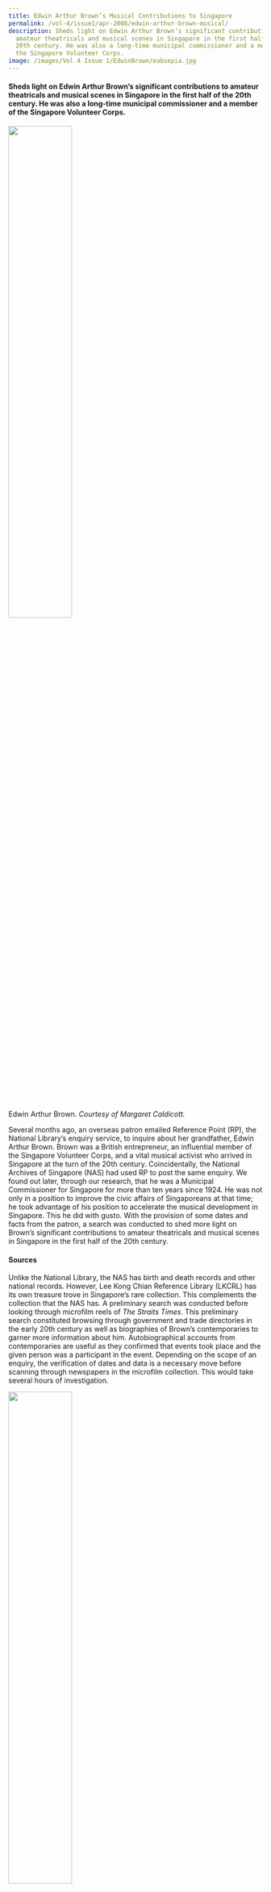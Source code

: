 ```yaml
---
title: Edwin Arthur Brown’s Musical Contributions to Singapore
permalink: /vol-4/issue1/apr-2008/edwin-arthur-brown-musical/
description: Sheds light on Edwin Arthur Brown’s significant contributions to
  amateur theatricals and musical scenes in Singapore in the first half of the
  20th century. He was also a long-time municipal commissioner and a member of
  the Singapore Volunteer Corps.
image: /images/Vol 4 Issue 1/EdwinBrown/eabsepia.jpg
---
```

#### Sheds light on Edwin Arthur Brown’s significant contributions to amateur theatricals and musical scenes in Singapore in the first half of the 20th century. He was also a long-time municipal commissioner and a member of the Singapore Volunteer Corps.

<img src="/images/Vol%204%20Issue%201/EdwinBrown/eabsepia.jpg" style="width:50%;">
 <div style="background-color: white;">Edwin Arthur Brown.<i> Courtesy of Margaret Caldicott.</i></div>

Several months ago, an overseas patron emailed Reference Point (RP), the National Library’s enquiry service, to inquire about her grandfather, Edwin Arthur Brown. Brown was a British entrepreneur, an influential member of the Singapore Volunteer Corps, and a vital musical activist who arrived in Singapore at the turn of the 20th century. Coincidentally, the National Archives of Singapore (NAS) had used RP to post the same enquiry. We found out later, through our research, that he was a Municipal Commissioner for Singapore for more than ten years since 1924. He was not only in a position to improve the civic affairs of Singaporeans at that time; he took advantage of his position to accelerate the musical development in Singapore. This he did with gusto. With the provision of some dates and facts from the patron, a search was conducted to shed more light on Brown’s significant contributions to amateur theatricals and musical scenes in Singapore in the first half of the 20th century.

#### **Sources**

Unlike the National Library, the NAS has birth and death records and other national records. However, Lee Kong Chian Reference Library (LKCRL) has its own treasure trove in Singapore’s rare collection. This complements the collection that the NAS has. A preliminary search was conducted before looking through microfilm reels of *The Straits Times*. This preliminary search constituted browsing through government and trade directories in the early 20th century as well as biographies of Brown’s contemporaries to garner more information about him. Autobiographical accounts from contemporaries are useful as they confirmed that events took place and the given person was a participant in the event. Depending on the scope of an enquiry, the verification of dates and data is a necessary move before scanning through newspapers in the microfilm collection. This would take several hours of investigation.

<img src="/images/Vol%204%20Issue%201/EdwinBrown/notes%20across%20the%20years1.jpg" style="width:50%;">
 <div style="background-color: white;">
<i>All rights reserved, Unipress, 2005.</i></div>

Directories formed the backbone of the search and are thus indispensable to queries dating in the early period. One such directory is the *Malayan Directory of Commerce, Retailers &amp; Residents* (1936). Some of the more informative and revealing accounts regarding E.A Brown are biographies such as *I Will Sing To The End*, written by Ian Macleod and *Notes Across The Years: Anecdotes from a musical life* by Paul Abisheganaden. Ian’s father, Major Donald G Macleod was E.A Brown’s business partner during the rubber boom of 1918 onwards. They were also committed to Singapore’s defence as volunteers for the Singapore Volunteer Corps and were actively involved in the St Andrew’s Cathedral musical activities. Paul Abisheganaden, on the other hand, is Singapore’s musical brilliance, and was a student of E.A Brown in the earlier period of his life. He remembers Brown’s significant contributions to choral music in the society.

Another important source is E.A Brown’s own memoir of his early days in Singapore from 1901–1904. *Indiscreet Memories* was published in 1935 but was recently reprinted by Monsoon Books in 2007. Another invaluable source is A History of the Singapore Volunteer Corps 1854–1937 by T.M. Winsley which imparts a historical outline of volunteering in Malaya. In addition, Walter Makepeace, Gilbert E. Brooke and Roland St. J. Braddell’s edition of *One Hundred Years of Singapore* has a chapter in its second volume entitled “Amateur Theatricals and Music” devoted to explain the growth and development of theatre and music in the late 19th century and early 20th century. This chapter is made more poignant by an article written by E.A Brown himself on the music component. His self-effacing write-up provides the backdrop to the organised musical efforts in Singapore. His article attributes Singapore’s early musical scene to Edward Salzmann’s efforts. Notwithstanding recognition of his contributions in these sources, coverage of Brown’s voluntary genius to early Singapore’s political and musical developments in *The Straits Times* figured more prominently as he was a favourite with the press.

<img src="/images/Vol%204%20Issue%201/EdwinBrown/one%20hundred%20years%20of%20s'pore1.jpg" style="width:50%;">
 <div style="background-color: white;"> <i>All rights reserved, Oxford University Press, 1991.</i></div>

#### **The Man and His Contributions**

When E.A Brown arrived in Singapore in January 1901 from Manchester, he was only 23 years old. He was employed by a German firm called Brinksmann, a subsidiary of Hiltermann Brothers of Manchester. It was not until 1918 that he left Brinksmann to become a Senior Partner in the E. A. Brown Co., Exchange and Brokers with Donald G. Macleod and another partner. The firm was located at D’Almeida Street. E.A Brown was an entrepreneurial man and was first and foremost committed to his enterprise despite his contributions to the political and social spheres of early Singapore’s development. Once, he had to excuse himself from a Municipal meeting because he had to attend an urgent matter at work. This was reported in *The Straits Times* in their regular coverage of the meetings.

<img src="/images/Vol%204%20Issue%201/EdwinBrown/indiscreet%20memories.jpg" style="width:50%;">
 <div style="background-color: white;"> <i>All rights reserved, Kelly &amp; Walsh, 1935.</i></div>

In *Indiscreet Memories* Brown sounded determined and resolute that he would make the most out of his stay in Singapore. This he did. In the same year that he arrived in Singapore, he joined the Singapore Volunteer Rifles. He was promoted Captain in 1913. During the Singapore Mutiny of 1915 he was called to action as part of the 5th Light Infantry to put out the mutiny. Colonel Brownlow, R.A, mentioned him specifically in his report of the affair. (A copy of Brown’s handwritten manuscript of his involvement in the Singapore Mutiny is with the Imperial War Museum in London. The original is with his granddaughter, Cecilia.) As acting Commandant, he handed over the Old Corps to the New Corps. Subsequently, he received a Long Service Medal in 1920 for his 20 years of service to the force. In January 1922, he was commissioned as Second Lieutenant and retired as Major in 1923. He was subsequently decorated with the Colonial Officers’ Long Service Decoration. On the night of Thursday, 22 September 1933, Sir Cecil Clementi, the Governor, presented an insignia of “Officer of the Most Excellent Order of the British Empire (Civil Division)” to Major Brown. Aw Boon Haw was given a Certificate of Honour at the same investiture.

Like his contributions to the defence of early Singapore, E.A Brown participated musically in the Singapore Philharmonic Society in 1901. As a bachelor, he was immediately inducted to the early life in Singapore as he was introduced to early well-known British personalities such as Charles Buckley, Walter Makepeace etc. in their homes and in church, in addition to several homes of Tuan Besars. He was an active worshipper at St Andrew’s Cathedral. On 26 November 1901 Brown made his singing debut and, more than half a year later, his first Sullivan Opera on 20 June 1902. His debut at Sullivan Memorial Concert was to commemorate the late Sir Arthur Sullivan who had died on 22 November 1900. The press reported, “Mr Brown followed with ‘Thou’rt Passing Hence’, which was sung in Mr Brown’s best style and was very warmly received”. Brown described himself somewhat self-effacingly in Makepeace’s 100 years of Singapore, “Mr Brown’s arrival in 1901 gave the Colony a baritone to fill the vacancy caused by Robert Dunman’s retirement”.

Brown’s musical involvement was considered inevitable as he used to sing on a semi-professional basis in Manchester, two years before he left for Singapore. He also came from a musically talented family. It helped that the British community in Singapore was also musically inclined, leading to the development of the musical and theatrical scene in Singapore. His involvement in the Singapore Philharmonic Society since 1901 led to other things.

*Mr Brown made his debut in the part of Arthur, and received a cordial welcome from the Press; since then Singapore theatricals have owed an immense debt of gratitude to him as actor, singer, stage-manager, and above all, a voice trainer in musical productions*.

Soon after, the Singapore Amateur Dramatic Committee was formed in March 1906. Brown played a pivotal role with other original members such as Mr E.F.H Edlin of Drew and Napier and F.A Langley of Guthrie and Co. He was a producer and stage manager for most of the productions that the committee produced. During this time, his stage management skills were recognised due to the triumphant production of *The Pirates of Penzance* in February 1909. The official opening of the new theatre marked this event. As for performance, Mr. Brown was at his best performing the role of Hayden Coffin and Lieutenant Reginald Fairfax in The Geisha in October and November 1912. He acted opposite his female co-stars such as Ida Van Cuylenburg as O Mimosa San and Mrs Roland Braddell as Molly Seamore. This proved to be the finest and most finished production ever done by amateurs in Singapore. Brown was instantly remembered for singing “Star of my Soul”. This was incidentally the play that he stage-managed and produced. Brown made rave reviews for the singing of “They’d Never Believe Me” in December 1915 for a revue called *My Word*!, written by Mrs Roland Braddell and Francis Graham. In December 1917, Brown stage-managed the Pinero’s Dandy Dick. It was seen as another success on Brown’s part as it was the best production of a non-musical play that the Committee ever did.

In the meantime, the Singapore Philharmonic Society became defunct in 1930 when Major St. Clair passed away. Children’s concerts were inaugurated by the late Major and were carried on by Mr H.C.W Allen for some years after the late Major’s passing. But as there was a lack of musical talent, an absence of an appropriate hall to hold concerts and rehearsals and an organ, the society ceased to exist. Brown came to the rescue. Brown had been a municipal commissioner in Singapore since 1924. He fought for the construction of a public concert hall in the face of bitter opposition. The Victoria Memorial Hall was built on a government-sponsored site in Penang Lane, and Brown was largely credited for the subscriptions for the building. He was also mostly responsible for persuading the rest of his fellow Municipal Commissioners to install an organ in the Hall. It was named the “St. Clair” organ. When His Excellency, the Governor of the Straits Settlements, Sir Cecil Clementi opened this organ on 17 September 1931, a three-day musical festival was held. The first item on the programme was Sullivan’s “In Memoriam” Overture as everyone stood silent to remember the late Major St. Clair. There were other items such as Parry’s “Blest Pair of Sirens” and “Banner St. George”, in which 40 orchestra and 150 choir members were present.

Due to such immense success, the Singapore Musical Society in 1931 took over the work and assets of the old Philharmonic Society. In this new Singapore Musical Society, Brown was the choral conductor whereas J. Tryner was the orchestral conductor. Several choral and orchestral concerts were performed in the 1930s onwards. For its first concert in January 1932, it decided to give 20% of its proceeds to the unemployed despite the society’s young and financially unstable position.

<img src="/images/Vol%204%20Issue%201/EdwinBrown/eab%20scout%20.JPG" style="width:50%;">
 <div style="background-color: white;">Edwin Arthur Brown, President of the Boys Scout Association (1924–1932). 
<i>Courtesy of Margaret Caldicott.</i></div>

Children’s concerts were becoming more regular with much variety in their programmes. Brown’s endeavours were fruitful in many respects as the organ came in handy. He became known for being the organiser and trainer for public community singing for more than 20 years. It was also only fitting that Brown was to be one of the main geniuses for children’s concerts. For the arrival of His Royal Highness, the Prince of Wales to Singapore on 31 March 1922, E.A Brown was appointed as the organising talent of the Children’s Corner. This was a welcome presentation to the Prince by children of all nationalities of the Colony. It was estimated that approximately 10,000 children were present together with several teachers and 12 troops of Boy Scouts counting to 700. The children were brought in from all parts of the city and suburbs, and no less than 27 trams and 130 motor lorries were used to ferry them to the area from where they marched to the Corner. Such an assemblage of children was never witnessed before in the history of Singapore. After the Prince inspected the Boy Scouts and Girl Guides, the children, accompanied by the band, sang the first verse of “God Bless the Prince of Wales”. The Press reported, 

*As already stated, praise must in the first instance be accorded to Mr E.A Brown who not only organised the great show but so ably conducted the concerted singing from the Rostrum in the centre of the Corner.*

<img src="/images/Vol%204%20Issue%201/EdwinBrown/st%20arrival%20of%20prince%20of%20wales1.jpg" style="width:80%;">
 <div style="background-color: white;">Arrival of the Prince of Wales published in The Straits Times in 1922.</div>

This is in addition to his other musical commitment such as being the honorary Choirmaster in St Andrew’s Cathedral for 32 years. He also established the Children’s Orchestra in 1923, perhaps due to the success of the occasion of the arrival of the Prince of Wales. Brown continued to direct the musical activities of the Musical Society until he retired from his activities as a stockbroker.

#### **Conclusion**

In 1941, when World War II broke out, people were evacuating to leave Singapore. E.A Brown refused to leave Singapore with his wife, Mary and daughter, Shelagh. He was subsequently interned in Changi Prison. When he was released, he found out that Mary had died in 1945. He left for the United Kingdom and died there in 1955. Until his death, he continued to be involved with music, setting up a very successful choir in Strabane, Co Tyrone, which survived for decades after his death.

<img src="/images/Vol%204%20Issue%201/EdwinBrown/major%20&amp;%20mrs%20ea%20brown%20sepia.jpg" style="width:50%;">
 <div style="background-color: white;">Major and Mrs Edwin Arthur Brown in a photograph taken in Singapore in 1938.
<i>Courtesy of Margaret Caldicott.</i></div>

In early April, his granddaughter Margaret Caldicott was at the National Library to give a talk on E.A Brown at a more personal level. The Local History Service under the Singapore Information Services (SIRS) provided Ms Caldicott with the research service.

#### **REFERENCES**

#### **BOOKS**

Edwin A. Brown, [_Indiscreet Memories: 1901 Singapore Through the Eyes of a Colonial Englishman_](https://eservice.nlb.gov.sg/item_holding.aspx?bid=12906531) (Singapore: Monsoon Books, 2007. (Call no. RSING 959.5703 BRO-\[HIS\])

Kevin Tan, [_Scouting in Singapore 1910–2000_](https://eservice.nlb.gov.sg/item_holding.aspx?bid=11866534) (Singapore Scout Association: National Archivers of Singapore, 2002). (Call no. RSING q369.43095957 TAN)

[_Malayan Directory of Commerce, Retailers &amp; Residents_](https://eservice.nlb.gov.sg/item_holding.aspx?bid=4980637) (Singapore: W. L. Collins for the Advertising &amp; Publicity Bureau, 1936), 9, 24. (Call no. RRARE 382.09595 MAL; microfilm no. NL3648)

Paul Abishegenaden, [_Notes Across the Years: Anecdotes From a Musical Life_](https://eservice.nlb.gov.sg/item_holding.aspx?bid=12654614) (Singapore: Unipress, 2005). (Call no. RSING 784.2092 ABI)

T. M. Winsley, [_A History of the Singapore Volunteer Corps 1854–1937_](https://eservice.nlb.gov.sg/item_holding.aspx?bid=4182615) (Singapore: Govt.f Print. Off., 1938). (Call no. RCLOS 355.23 WIN)  
  
Walter Makepeace, Gilbert E. Brooke and Roland St. J. Braddell, [_One Hundred Years of Singapore_](https://eservice.nlb.gov.sg/item_holding.aspx?bid=6203718), vol. 2. (Singapore: Oxford University Press, 1991). (Call no. RSING 959.57 ONE-\[HIS\])

#### **DATABASE**

J. Tryner. “Music in Singapore,” _The Musical Times_ 73, no. 1078 (December 1932): 1119–120. (From JSTOR via NLB’s [eResources](http://eresources.nlb.gov.sg/) website)

#### **NEWSPAPER ARTICLES**

“[A Successful Concert](http://eresources.nlb.gov.sg/newspapers/Digitised/Article/straitstimes19030914-1.2.3),” _Straits Times_, 14 September 1903, 1. (From NewspaperSG)

&nbsp;“[Amateur Theatricals: Triple Bill at the Town Hall](http://eresources.nlb.gov.sg/newspapers/Digitised/Article/straitstimes19020321-1.2.55),” _Straits Times_, 21 March 1902, 5. (From NewspaperSG)

“[Amateur Theatrical Trailers: The Triple Bill at Town Hall](http://eresources.nlb.gov.sg/newspapers/Digitised/Article/straitstimes19020322-1.2.36),” _Straits Times_, 22 March 1902, 5. (From NewspaperSG)

“[Arrival of the Prince](http://eresources.nlb.gov.sg/newspapers/Digitised/Article/straitstimes19220331-1.2.40),” _Straits Times_, 31 March 1992, 9. (From NewspaperSG)

“[Choral &amp; Orchestral Concert](http://eresources.nlb.gov.sg/newspapers/Digitised/Article/straitstimes19020319-1.2.24),” _Straits Times_, 19 March 1902, 4. (From NewspaperSG)

“[E. N.Taylor, “Heifetz vs. Brown](http://eresources.nlb.gov.sg/newspapers/Digitised/Article/straitstimes19311229-1.2.88.1),” _Straits Times_, 29 December 1931, 17. (From NewspaperSG)

E. A. Brown, “[An Open Letter to Jascha Heifetz](http://eresources.nlb.gov.sg/newspapers/Digitised/Article/straitstimes19311227-1.2.3),” _Straits Times_, 27 December 1931, 1. (From NewspaperSG)

“[For the Cadet Corps](http://eresources.nlb.gov.sg/newspapers/Digitised/Article/straitstimes19020620-1.2.32),” _Straits Times_, 20 June 1902, 4. (From NewspaperSG)

“[Marquardt Concert Tonight](http://eresources.nlb.gov.sg/newspapers/Digitised/Article/straitstimes19020118-1.2.11),” _Straits Times_, 18 January 1902, 4. (From NewspaperSG)

“[Musical Society](http://eresources.nlb.gov.sg/newspapers/Digitised/Article/straitstimes19320126-1.2.76),” _Straits Times_, 26 January 1932, 12. (From NewspaperSG)

“[Page 1 Advertisements Column 4: Amateur Performance](http://eresources.nlb.gov.sg/newspapers/Digitised/Article/straitstimes19020611-1.2.2.4),” _Straits Times_, 11 June 1902, 5. (From NewspaperSG)

“[Page 5 Advertisements Column 1: Amateur Performance](https://eresources.nlb.gov.sg/newspapers/Digitised/Article/straitstimes19020619-1.2.73.1),” _Straits Times_, 19 June 1902, 5. (From NewspaperSG)

“[Philharmonic Concert](http://eresources.nlb.gov.sg/newspapers/Digitised/Article/straitstimes19010902-1.2.23),” _Straits Times_, 2 September 1901, 2. (From NewspaperSG)

“[Salzmann Complimentary Concert](http://eresources.nlb.gov.sg/newspapers/Digitised/Article/straitstimes19020210-1.2.61),” _Straits Times_, 10 February 1902, 5. (From NewspaperSG)

“[Singapore Cadet Corps](http://eresources.nlb.gov.sg/newspapers/Digitised/Article/straitstimes19020623-1.2.62),” _Straits Times_, 23 June 1902, 5. (From NewspaperSG)

“[Singapore Cadet Corps](http://eresources.nlb.gov.sg/newspapers/Digitised/Article/straitstimes19020621-1.2.49),” _Straits Times_, 21 June 1902, 5. (From NewspaperSG)

“[Singapore Musical Society](http://eresources.nlb.gov.sg/newspapers/Digitised/Article/straitstimes19320305-1.2.81),” _Straits Times_, 5 March 1932, 12. (From NewspaperSG)

“[Singapore Musical Society](http://eresources.nlb.gov.sg/newspapers/Digitised/Article/straitstimes19320123-1.2.72),” _Straits Times_, 23 January 1932, 12. (From NewspaperSG)

“[Singapore Philharmonic Society](http://eresources.nlb.gov.sg/newspapers/Digitised/Article/straitstimes19010731-1.2.33),” _Straits Times_, 31 July 1901, 3. (From NewspaperSG)

“[St Andrew’s Eve](http://eresources.nlb.gov.sg/newspapers/Digitised/Article/straitstimes19021201-1.2.46),” _Straits Times_, 1 December 1902, 4. (From NewspaperSG)

“[‘Sullivan’s Memorial Concert’](http://eresources.nlb.gov.sg/newspapers/Digitised/Article/straitstimes19011126-1.2.40),” _Straits Times_, 26 November 1901, 2. (From NewspaperSG)

“[Symphony Concert](http://eresources.nlb.gov.sg/newspapers/Digitised/Article/straitstimes19320120-1.2.79),” _Straits Times_, 20 January 1932, 12. (From NewspaperSG)

“[The Cadet Corps Benefit](http://eresources.nlb.gov.sg/newspapers/Digitised/Article/straitstimes19020611-1.2.23),” _Straits Times_, 11 June 1902, 5. (From NewspaperSG)

“[The King’s Birthday](http://eresources.nlb.gov.sg/newspapers/Digitised/Article/straitstimes19021112-1.2.42),” _Straits Times_, 12 November 1902, 5. (From NewspaperSG)

“[The Marquadt Concert](http://eresources.nlb.gov.sg/newspapers/Digitised/Article/straitstimes19020117-1.2.54),” _Straits Times_, 17 January 1902, 5. (From NewspaperSG)

“[The Marquadt Concert](http://eresources.nlb.gov.sg/newspapers/Digitised/Article/straitstimes19020217-1.2.39),” _Straits Times_, 17 February 1902, 4. (From NewspaperSG)